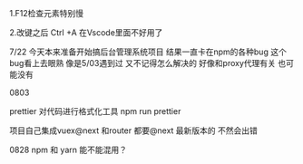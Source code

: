 1.F12检查元素特别慢

2.改键之后 Ctrl +A 在Vscode里面不好用了

7/22
今天本来准备开始搞后台管理系统项目
结果一直卡在npm的各种bug
这个bug看上去眼熟 
像是5/03遇到过 又不记得怎么解决的
好像和proxy代理有关 也可能没有


0803

prettier 对代码进行格式化工具
npm run prettier



项目自己集成vuex@next 和router 都要@next 最新版本的 不然会出错



0828    npm 和 yarn 能不能混用？